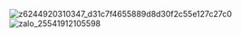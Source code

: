 ![z6244920310347_d31c7f4655889d8d30f2c55e127c27c0](https://github.com/user-attachments/assets/5740d954-c7d2-4a71-b4d8-abc7e2887a8f)
![zalo_25541912105598](https://github.com/user-attachments/assets/923d5c7d-a5f7-4a2d-858e-0ebbd52cf862)
